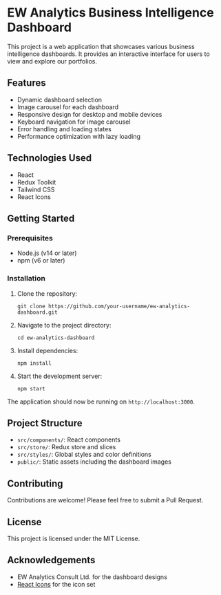 # EW Analytics Business Intelligence Dashboard

This project is a web application that showcases various business intelligence dashboards. It provides an interactive interface for users to view and explore our portfolios.

## Features

- Dynamic dashboard selection
- Image carousel for each dashboard
- Responsive design for desktop and mobile devices
- Keyboard navigation for image carousel
- Error handling and loading states
- Performance optimization with lazy loading

## Technologies Used

- React
- Redux Toolkit
- Tailwind CSS
- React Icons

## Getting Started

### Prerequisites

- Node.js (v14 or later)
- npm (v6 or later)

### Installation

1. Clone the repository:
   ```
   git clone https://github.com/your-username/ew-analytics-dashboard.git
   ```

2. Navigate to the project directory:
   ```
   cd ew-analytics-dashboard
   ```

3. Install dependencies:
   ```
   npm install
   ```

4. Start the development server:
   ```
   npm start
   ```

The application should now be running on `http://localhost:3000`.

## Project Structure

- `src/components/`: React components
- `src/store/`: Redux store and slices
- `src/styles/`: Global styles and color definitions
- `public/`: Static assets including the dashboard images

## Contributing

Contributions are welcome! Please feel free to submit a Pull Request.

## License

This project is licensed under the MIT License.

## Acknowledgements

- EW Analytics Consult Ltd. for the dashboard designs
- [React Icons](https://react-icons.github.io/react-icons/) for the icon set